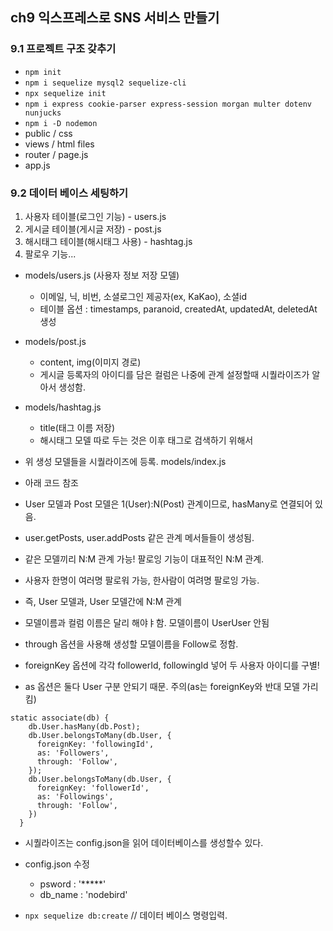 ## ch9  익스프레스로 SNS 서비스 만들기

### 9.1 프로젝트 구조 갖추기
- `npm init`
- `npm i sequelize mysql2 sequelize-cli`
- `npx sequelize init`
- `npm i express cookie-parser express-session morgan multer dotenv nunjucks`
- `npm i -D nodemon`
- public / css
- views / html files
- router / page.js
- app.js

### 9.2 데이터 베이스 세팅하기
1) 사용자 테이블(로그인 기능)  - users.js
2) 게시글 테이블(게시글 저장) - post.js
3) 해시태그 테이블(해시태그 사용) - hashtag.js
4) 팔로우 기능...

- models/users.js (사용자 정보 저장 모델)
  - 이메일, 닉, 비번, 소셜로그인 제공자(ex, KaKao), 소셜id
  - 테이블 옵션 : timestamps, paranoid, createdAt, updatedAt, deletedAt 생성

- models/post.js
  - content, img(이미지 경로)
  - 게시글 등록자의 아이디를 담은 컬럼은 나중에 관계 설정할때 시퀄라이즈가 알아서 생성함.

- models/hashtag.js
  - title(태그 이름 저장)
  - 해시태그 모델 따로 두는 것은 이후 태그로 검색하기 위해서

- 위 생성 모델들을 시퀄라이즈에 등록. models/index.js 


- 아래 코드 참조
- User 모델과 Post 모델은 1(User):N(Post) 관계이므로, hasMany로 연결되어 있음.
- user.getPosts, user.addPosts 같은 관계 메서들들이 생성됨.
- 같은 모델끼리 N:M 관계 가능! 팔로잉 기능이 대표적인 N:M 관계. 
- 사용자 한명이 여러명 팔로워 가능, 한사람이 여려명 팔로잉 가능.
- 즉, User 모델과, User 모델간에 N:M 관계
- 모델이름과 컬럼 이름은 달리 해야ㅑ함. 모델이름이 UserUser 안됨
- through 옵션을 사용해 생성할 모델이름을 Follow로 정함.
- foreignKey 옵션에 각각 followerId, followingId 넣어 두 사용자 아이디를 구별!
- as 옵션은 둘다 User 구분 안되기 때문. 주의(as는 foreignKey와 반대 모델 가리킴)
```
static associate(db) {
    db.User.hasMany(db.Post);
    db.User.belongsToMany(db.User, {
      foreignKey: 'followingId',
      as: 'Followers',
      through: 'Follow',
    });
    db.User.belongsToMany(db.User, {
      foreignKey: 'followerId',
      as: 'Followings',
      through: 'Follow',
    })
  }

```

- 시퀄라이즈는 config.json을 읽어 데이터베이스를 생성할수 있다.
- config.json 수정 
  - psword : '*****'
  - db_name : 'nodebird'

- `npx sequelize db:create`  // 데이터 베이스 명령입력.



